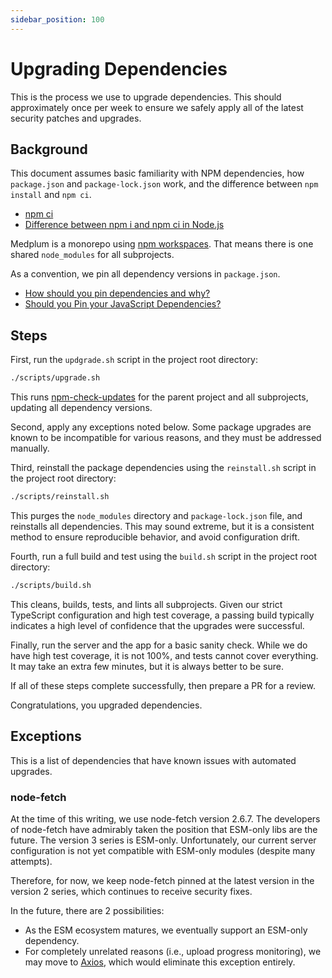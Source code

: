 ```yaml
---
sidebar_position: 100
---
```


# Upgrading Dependencies

This is the process we use to upgrade dependencies. This should approximately once per week to ensure we safely apply all of the latest security patches and upgrades.

## Background

This document assumes basic familiarity with NPM dependencies, how `package.json` and `package-lock.json` work, and the difference between `npm install` and `npm ci`.

- [npm ci](https://docs.npmjs.com/cli/v8/commands/npm-ci)
- [Difference between npm i and npm ci in Node.js](https://www.geeksforgeeks.org/difference-between-npm-i-and-npm-ci-in-node-js/)

Medplum is a monorepo using [npm workspaces](https://docs.npmjs.com/cli/v7/using-npm/workspaces). That means there is one shared `node_modules` for all subprojects.

As a convention, we pin all dependency versions in `package.json`.

- [How should you pin dependencies and why?](https://www.the-guild.dev/blog/how-should-you-pin-dependencies-and-why)
- [Should you Pin your JavaScript Dependencies?](https://docs.renovatebot.com/dependency-pinning/)

## Steps

First, run the `updgrade.sh` script in the project root directory:

```bash
./scripts/upgrade.sh
```

This runs [npm-check-updates](https://www.npmjs.com/package/npm-check-updates) for the parent project and all subprojects, updating all dependency versions.

Second, apply any exceptions noted below. Some package upgrades are known to be incompatible for various reasons, and they must be addressed manually.

Third, reinstall the package dependencies using the `reinstall.sh` script in the project root directory:

```bash
./scripts/reinstall.sh
```

This purges the `node_modules` directory and `package-lock.json` file, and reinstalls all dependencies. This may sound extreme, but it is a consistent method to ensure reproducible behavior, and avoid configuration drift.

Fourth, run a full build and test using the `build.sh` script in the project root directory:

```bash
./scripts/build.sh
```

This cleans, builds, tests, and lints all subprojects. Given our strict TypeScript configuration and high test coverage, a passing build typically indicates a high level of confidence that the upgrades were successful.

Finally, run the server and the app for a basic sanity check. While we do have high test coverage, it is not 100%, and tests cannot cover everything. It may take an extra few minutes, but it is always better to be sure.

If all of these steps complete successfully, then prepare a PR for a review.

Congratulations, you upgraded dependencies.

## Exceptions

This is a list of dependencies that have known issues with automated upgrades.

### node-fetch

At the time of this writing, we use node-fetch version 2.6.7. The developers of node-fetch have admirably taken the position that ESM-only libs are the future. The version 3 series is ESM-only. Unfortunately, our current server configuration is not yet compatible with ESM-only modules (despite many attempts).

Therefore, for now, we keep node-fetch pinned at the latest version in the version 2 series, which continues to receive security fixes.

In the future, there are 2 possibilities:

- As the ESM ecosystem matures, we eventually support an ESM-only dependency.
- For completely unrelated reasons (i.e., upload progress monitoring), we may move to [Axios](https://www.npmjs.com/package/axios), which would eliminate this exception entirely.
